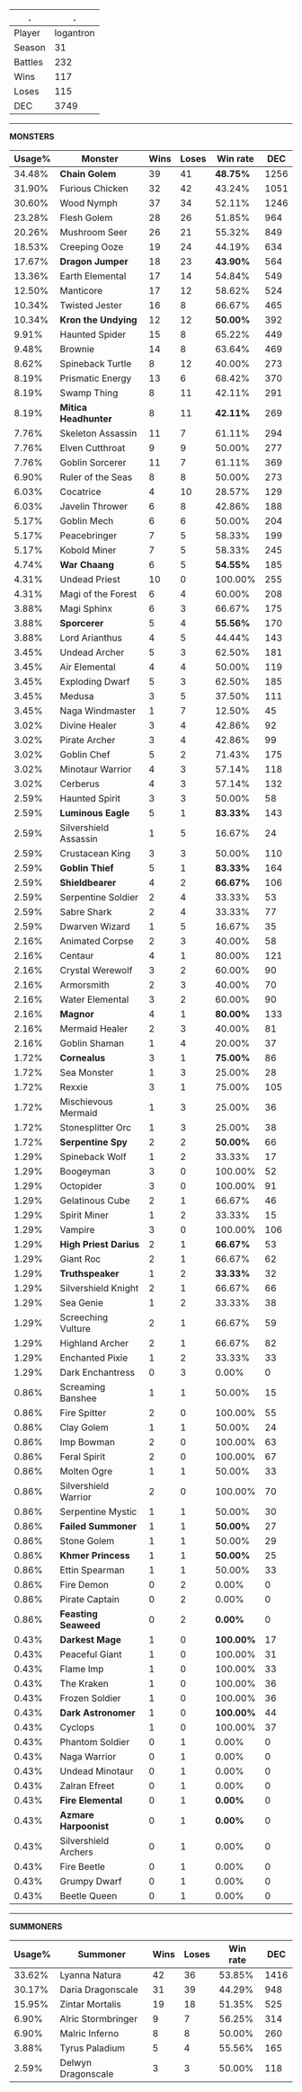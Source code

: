 .|.
|-|-
Player|logantron
Season|31
Battles|232
Wins|117
Loses|115
DEC|3749

---
**MONSTERS**

Usage%|Monster|Wins|Loses|Win rate|DEC|
-|-|-|-|-|-|
34.48%|**Chain Golem**|39|41|**48.75%**|1256|
31.90%|Furious Chicken|32|42|43.24%|1051|
30.60%|Wood Nymph|37|34|52.11%|1246|
23.28%|Flesh Golem|28|26|51.85%|964|
20.26%|Mushroom Seer|26|21|55.32%|849|
18.53%|Creeping Ooze|19|24|44.19%|634|
17.67%|**Dragon Jumper**|18|23|**43.90%**|564|
13.36%|Earth Elemental|17|14|54.84%|549|
12.50%|Manticore|17|12|58.62%|524|
10.34%|Twisted Jester|16|8|66.67%|465|
10.34%|**Kron the Undying**|12|12|**50.00%**|392|
9.91%|Haunted Spider|15|8|65.22%|449|
9.48%|Brownie|14|8|63.64%|469|
8.62%|Spineback Turtle|8|12|40.00%|273|
8.19%|Prismatic Energy|13|6|68.42%|370|
8.19%|Swamp Thing|8|11|42.11%|291|
8.19%|**Mitica Headhunter**|8|11|**42.11%**|269|
7.76%|Skeleton Assassin|11|7|61.11%|294|
7.76%|Elven Cutthroat|9|9|50.00%|277|
7.76%|Goblin Sorcerer|11|7|61.11%|369|
6.90%|Ruler of the Seas|8|8|50.00%|273|
6.03%|Cocatrice|4|10|28.57%|129|
6.03%|Javelin Thrower|6|8|42.86%|188|
5.17%|Goblin Mech|6|6|50.00%|204|
5.17%|Peacebringer|7|5|58.33%|199|
5.17%|Kobold Miner|7|5|58.33%|245|
4.74%|**War Chaang**|6|5|**54.55%**|185|
4.31%|Undead Priest|10|0|100.00%|255|
4.31%|Magi of the Forest|6|4|60.00%|208|
3.88%|Magi Sphinx|6|3|66.67%|175|
3.88%|**Sporcerer**|5|4|**55.56%**|170|
3.88%|Lord Arianthus|4|5|44.44%|143|
3.45%|Undead Archer|5|3|62.50%|181|
3.45%|Air Elemental|4|4|50.00%|119|
3.45%|Exploding Dwarf|5|3|62.50%|185|
3.45%|Medusa|3|5|37.50%|111|
3.45%|Naga Windmaster|1|7|12.50%|45|
3.02%|Divine Healer|3|4|42.86%|92|
3.02%|Pirate Archer|3|4|42.86%|99|
3.02%|Goblin Chef|5|2|71.43%|175|
3.02%|Minotaur Warrior|4|3|57.14%|118|
3.02%|Cerberus|4|3|57.14%|132|
2.59%|Haunted Spirit|3|3|50.00%|58|
2.59%|**Luminous Eagle**|5|1|**83.33%**|143|
2.59%|Silvershield Assassin|1|5|16.67%|24|
2.59%|Crustacean King|3|3|50.00%|110|
2.59%|**Goblin Thief**|5|1|**83.33%**|164|
2.59%|**Shieldbearer**|4|2|**66.67%**|106|
2.59%|Serpentine Soldier|2|4|33.33%|53|
2.59%|Sabre Shark|2|4|33.33%|77|
2.59%|Dwarven Wizard|1|5|16.67%|35|
2.16%|Animated Corpse|2|3|40.00%|58|
2.16%|Centaur|4|1|80.00%|121|
2.16%|Crystal Werewolf|3|2|60.00%|90|
2.16%|Armorsmith|2|3|40.00%|70|
2.16%|Water Elemental|3|2|60.00%|90|
2.16%|**Magnor**|4|1|**80.00%**|133|
2.16%|Mermaid Healer|2|3|40.00%|81|
2.16%|Goblin Shaman|1|4|20.00%|37|
1.72%|**Cornealus**|3|1|**75.00%**|86|
1.72%|Sea Monster|1|3|25.00%|28|
1.72%|Rexxie|3|1|75.00%|105|
1.72%|Mischievous Mermaid|1|3|25.00%|36|
1.72%|Stonesplitter Orc|1|3|25.00%|38|
1.72%|**Serpentine Spy**|2|2|**50.00%**|66|
1.29%|Spineback Wolf|1|2|33.33%|17|
1.29%|Boogeyman|3|0|100.00%|52|
1.29%|Octopider|3|0|100.00%|91|
1.29%|Gelatinous Cube|2|1|66.67%|46|
1.29%|Spirit Miner|1|2|33.33%|15|
1.29%|Vampire|3|0|100.00%|106|
1.29%|**High Priest Darius**|2|1|**66.67%**|53|
1.29%|Giant Roc|2|1|66.67%|62|
1.29%|**Truthspeaker**|1|2|**33.33%**|32|
1.29%|Silvershield Knight|2|1|66.67%|66|
1.29%|Sea Genie|1|2|33.33%|38|
1.29%|Screeching Vulture|2|1|66.67%|59|
1.29%|Highland Archer|2|1|66.67%|82|
1.29%|Enchanted Pixie|1|2|33.33%|33|
1.29%|Dark Enchantress|0|3|0.00%|0|
0.86%|Screaming Banshee|1|1|50.00%|15|
0.86%|Fire Spitter|2|0|100.00%|55|
0.86%|Clay Golem|1|1|50.00%|24|
0.86%|Imp Bowman|2|0|100.00%|63|
0.86%|Feral Spirit|2|0|100.00%|67|
0.86%|Molten Ogre|1|1|50.00%|33|
0.86%|Silvershield Warrior|2|0|100.00%|70|
0.86%|Serpentine Mystic|1|1|50.00%|30|
0.86%|**Failed Summoner**|1|1|**50.00%**|27|
0.86%|Stone Golem|1|1|50.00%|29|
0.86%|**Khmer Princess**|1|1|**50.00%**|25|
0.86%|Ettin Spearman|1|1|50.00%|33|
0.86%|Fire Demon|0|2|0.00%|0|
0.86%|Pirate Captain|0|2|0.00%|0|
0.86%|**Feasting Seaweed**|0|2|**0.00%**|0|
0.43%|**Darkest Mage**|1|0|**100.00%**|17|
0.43%|Peaceful Giant|1|0|100.00%|31|
0.43%|Flame Imp|1|0|100.00%|33|
0.43%|The Kraken|1|0|100.00%|36|
0.43%|Frozen Soldier|1|0|100.00%|36|
0.43%|**Dark Astronomer**|1|0|**100.00%**|44|
0.43%|Cyclops|1|0|100.00%|37|
0.43%|Phantom Soldier|0|1|0.00%|0|
0.43%|Naga Warrior|0|1|0.00%|0|
0.43%|Undead Minotaur|0|1|0.00%|0|
0.43%|Zalran Efreet|0|1|0.00%|0|
0.43%|**Fire Elemental**|0|1|**0.00%**|0|
0.43%|**Azmare Harpoonist**|0|1|**0.00%**|0|
0.43%|Silvershield Archers|0|1|0.00%|0|
0.43%|Fire Beetle|0|1|0.00%|0|
0.43%|Grumpy Dwarf|0|1|0.00%|0|
0.43%|Beetle Queen|0|1|0.00%|0|

---
**SUMMONERS**

Usage%|Summoner|Wins|Loses|Win rate|DEC|
-|-|-|-|-|-|
33.62%|Lyanna Natura|42|36|53.85%|1416|
30.17%|Daria Dragonscale|31|39|44.29%|948|
15.95%|Zintar Mortalis|19|18|51.35%|525|
6.90%|Alric Stormbringer|9|7|56.25%|314|
6.90%|Malric Inferno|8|8|50.00%|260|
3.88%|Tyrus Paladium|5|4|55.56%|165|
2.59%|Delwyn Dragonscale|3|3|50.00%|118|

